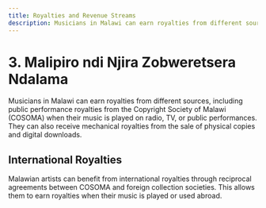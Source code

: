 ```yaml
---
title: Royalties and Revenue Streams
description: Musicians in Malawi can earn royalties from different sources.
---
```


# 3. Malipiro ndi Njira Zobweretsera Ndalama

Musicians in Malawi can earn royalties from different sources, including public performance royalties from the Copyright Society of Malawi (COSOMA) when their music is played on radio, TV, or public performances. They can also receive mechanical royalties from the sale of physical copies and digital downloads.

## International Royalties

Malawian artists can benefit from international royalties through reciprocal agreements between COSOMA and foreign collection societies. This allows them to earn royalties when their music is played or used abroad.
